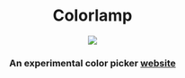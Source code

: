 <h1 align="center">Colorlamp</h1>

<p align="center">
    <img src="assets/favicon.ico" />
</p>

<h3 align="center">An experimental color picker <a href="https://hedreon.github.io/colorlamp">website</a></h3>
